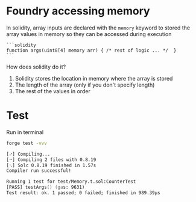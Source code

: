 # Foundry accessing memory

In solidity, array inputs are declared with the `memory` keyword to stored the array values in memory so they can be accessed during execution

    ```solidity
    function args(uint8[4] memory arr) { /* rest of logic ... */  }
    ```

How does solidity do it?

1. Solidity stores the location in memory where the array is stored
1. The length of the array (only if you don't specify length)
1. The rest of the values in order

# Test

Run in terminal

```zsh
forge test -vvv
```

```zsh
[⠔] Compiling...
[⠒] Compiling 2 files with 0.8.19
[⠢] Solc 0.8.19 finished in 1.57s
Compiler run successful!

Running 1 test for test/Memory.t.sol:CounterTest
[PASS] testArgs() (gas: 9631)
Test result: ok. 1 passed; 0 failed; finished in 989.39µs
```
